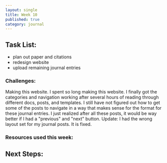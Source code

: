 ```yaml
---
layout: single
title: Week 10
published: true
category: journal
---
```

## Task List:
- plan out paper and citations
- redesign website
- upload remaining journal entries

### Challenges:
Making this website. I spent so long making this website. I finally got the categories and navigation working after several hours of reading through different docs, posts, and templates. I still have not figured out how to get some of the posts to navigate in a way that makes sense for the format for these journal entries. I just realized after all these posts, it would be way better if I had a "previous" and "next" button.
Update: I had the wrong layout set for my journal posts. It is fixed. 

### Resources used this week:




## Next Steps: